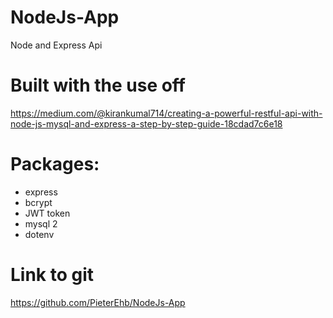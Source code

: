 # NodeJs-App
 Node and Express Api

# Built with the use off
https://medium.com/@kirankumal714/creating-a-powerful-restful-api-with-node-js-mysql-and-express-a-step-by-step-guide-18cdad7c6e18

# Packages:
- express
- bcrypt
- JWT token
- mysql 2
- dotenv

# Link to git
https://github.com/PieterEhb/NodeJs-App